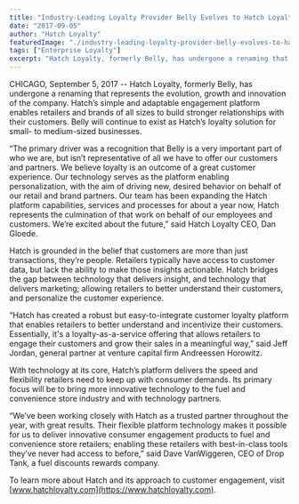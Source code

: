 ```yaml
---
title: "Industry-Leading Loyalty Provider Belly Evolves to Hatch Loyalty, Expanding Engagement Platform Offerings"
date: "2017-09-05"
author: "Hatch Loyalty"
featuredImage: "./industry-leading-loyalty-provider-belly-evolves-to-hatch.png"
tags: ["Enterprise Loyalty"]
excerpt: "Hatch Loyalty, formerly Belly, has undergone a renaming that represents the evolution, growth and innovation of the company. Hatch’s simple and adaptable engagement platform enables retailers and brands of all sizes to build stronger relationships with their customers."
---
```


CHICAGO, September 5, 2017 -- Hatch Loyalty, formerly Belly, has undergone a renaming that represents the evolution, growth and innovation of the company. Hatch’s simple and adaptable engagement platform enables retailers and brands of all sizes to build stronger relationships with their customers. Belly will continue to exist as Hatch’s loyalty solution for small- to medium-sized businesses.

“The primary driver was a recognition that Belly is a very important part of who we are, but isn’t representative of all we have to offer our customers and partners. We believe loyalty is an outcome of a great customer experience.  Our technology serves as the platform enabling personalization, with the aim of driving new, desired behavior on behalf of our retail and brand partners.  Our team has been expanding the Hatch platform capabilities, services and processes for about a year now, Hatch represents the culmination of that work on behalf of our employees and customers. We’re excited about the future,” said Hatch Loyalty CEO, Dan Gloede.

Hatch is grounded in the belief that customers are more than just transactions, they’re people. Retailers typically have access to customer data, but lack the ability to make those insights actionable. Hatch bridges the gap between technology that delivers insight, and technology that delivers marketing; allowing retailers to better understand their customers, and personalize the customer experience.

“Hatch has created a robust but easy-to-integrate customer loyalty platform that enables retailers to better understand and incentivize their customers.  Essentially, it's a loyalty-as-a-service offering that allows retailers to engage their customers and grow their sales in a meaningful way,” said Jeff Jordan, general partner at venture capital firm Andreessen Horowitz.

With technology at its core, Hatch’s platform delivers the speed and flexibility retailers need to keep up with consumer demands. Its primary focus will be to bring more innovative technology to the fuel and convenience store industry and with technology partners.

“We’ve been working closely with Hatch as a trusted partner throughout the year, with great results. Their flexible platform technology makes it possible for us to deliver innovative consumer engagement products to fuel and convenience store retailers; enabling these retailers with best-in-class tools they’ve never had access to before,” said Dave VanWiggeren, CEO of Drop Tank, a fuel discounts rewards company.

To learn more about Hatch and its approach to customer engagement, visit [www.hatchloyalty.com](https://www.hatchloyalty.com).
